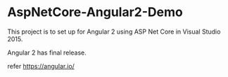 # AspNetCore-Angular2-Demo
This project is to set up for Angular 2 using ASP Net Core in Visual Studio 2015.

Angular 2 has final release.

refer https://angular.io/
